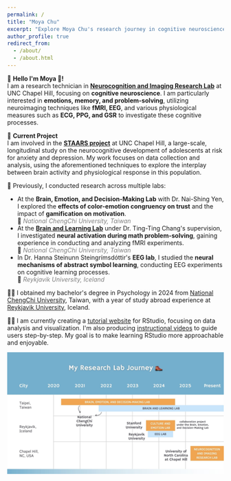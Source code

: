 ```yaml
---
permalink: /
title: "Moya Chu"
excerpt: "Explore Moya Chu's research journey in cognitive neuroscience, using fMRI, EEG, and physiological data to study emotions, memory, problem-solving, depression, anxiety, and many more."
author_profile: true
redirect_from: 
  - /about/
  - /about.html
---
```


🧠 **Hello I'm Moya 🦦!**  
I am a research technician in [**Neurocognition and Imaging Research Lab**](https://nirl.web.unc.edu/) at UNC Chapel Hill, focusing on **cognitive neuroscience**. I am particularly interested in **emotions, memory, and problem-solving**, utilizing neuroimaging techniques like **fMRI, EEG**, and various physiological measures such as **ECG, PPG, and GSR** to investigate these cognitive processes. 

🧠 **Current Project**  
I am involved in the [**STAARS project**](https://nirl.web.unc.edu/staars/) at UNC Chapel Hill, a large-scale, longitudinal study on the neurocognitive development of adolescents at risk for anxiety and depression. My work focuses on data collection and analysis, using the aforementioned techniques to explore the interplay between brain activity and physiological response in this population. 

🧠 Previously, I conducted research across multiple labs:
- At the **Brain, Emotion, and Decision-Making Lab** with Dr. Nai-Shing Yen, I explored the **effects of color-emotion congruency on trust** and the impact of **gamification on motivation**.  
  📍 *<span style="color:gray;">National ChengChi University, Taiwan</span>*
- At the [**Brain and Learning Lab**](https://bnlnccu.wixsite.com/bnlnccu/home) under Dr. Ting-Ting Chang's supervision, I investigated **neural activation during math problem-solving**, gaining experience in conducting and analyzing fMRI experiments.   
  📍 *<span style="color:gray;">National ChengChi University, Taiwan</span>*
- In Dr. Hanna Steinunn Steingrímsdóttir's **EEG lab**, I studied the **neural mechanisms of abstract symbol learning**, conducting EEG experiments on cognitive learning processes.   
  📍 *<span style="color:gray;">Reykjavik University, Iceland</span>*


👩‍🎓 I obtained my bachelor's degree in Psychology in 2024 from [National ChengChi University](https://www.nccu.edu.tw/index.php?Lang=en), Taiwan, with a year of study abroad experience at [Reykjavik University](https://en.ru.is/), Iceland. 

🧝‍♀️ I am currently creating a [tutorial website](https://cocoyamo.github.io/R_tutorials/) for RStudio, focusing on data analysis and visualization. I'm also producing [instructional videos](https://www.youtube.com/playlist?list=PLrnPgbLdSy7czQs7mrJNR9XQxH75OjvcU) to guide users step-by-step. My goal is to make learning RStudio more approachable and enjoyable.

<img align="bottom" src='/images/my research lab journey.jpg' alt="Moya Chu Research Lab Journey">
